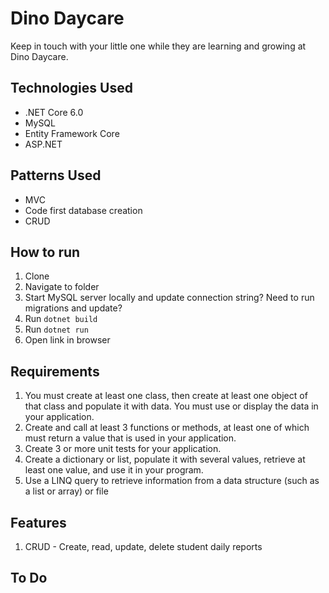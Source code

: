 # Dino Daycare

Keep in touch with your little one while they are learning and growing at Dino Daycare.

## Technologies Used
- .NET Core 6.0
- MySQL
- Entity Framework Core
- ASP.NET

## Patterns Used
- MVC
- Code first database creation
- CRUD

## How to run
1. Clone
1. Navigate to folder
1. Start MySQL server locally and update connection string? Need to run migrations and update?
1. Run `dotnet build`
1. Run `dotnet run`
1. Open link in browser

## Requirements
1. You must create at least one class, then create at least one object of that class and populate it with data. You must use or display the data in your application.
1. Create and call at least 3 functions or methods, at least one of which must return a value that is used in your application.
1. Create 3 or more unit tests for your application.
1. Create a dictionary or list, populate it with several values, retrieve at least one value, and use it in your program.
1. Use a LINQ query to retrieve information from a data structure (such as a list or array) or file

## Features
1. CRUD - Create, read, update, delete student daily reports

## To Do
